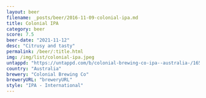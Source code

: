 ```yaml
---
layout: beer
filename: _posts/beer/2016-11-09-colonial-ipa.md
title: Colonial IPA
category: beer
score: 7.5
beer-date: "2021-11-12"
desc: "Citrusy and tasty"
permalink: /beer/:title.html
img: /img/list/colonial-ipa.jpeg
untappd: "https://untappd.com/b/colonial-brewing-co-ipa--australia-/1657617"
country: "Australia"
brewery: "Colonial Brewing Co"
breweryURL: "breweryURL"
style: "IPA - International"
---
```


